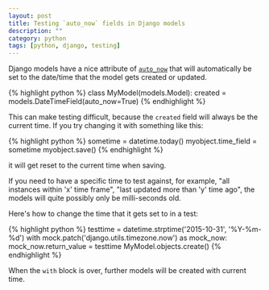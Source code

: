 ```yaml
---
layout: post
title: Testing `auto_now` fields in Django models
description: ""
category: python
tags: [python, django, testing]
---
```


Django models have a nice attribute of [`auto_now`](https://docs.djangoproject.com/en/1.9/ref/models/fields/#datefield)
that will automatically be set to the date/time that the model gets created or updated.

{% highlight python %}
class MyModel(models.Model):
  created = models.DateTimeField(auto_now=True)
{% endhighlight %}

This can make testing difficult, because the `created` field will always be the current time.  If you try changing it with
something like this:

{% highlight python %}
sometime = datetime.today()
myobject.time_field = sometime
myobject.save()
{% endhighlight %}

it will get reset to the current time when saving.

If you need to have a specific time to test against, for example, "all instances within 'x' time frame",
"last updated more than 'y' time ago", the models will quite possibly only be milli-seconds old.

Here's how to change the time that it gets set to in a test:

{% highlight python %}
testtime = datetime.strptime('2015-10-31', '%Y-%m-%d')
with mock.patch('django.utils.timezone.now') as mock_now:
  mock_now.return_value = testtime
  MyModel.objects.create()
{% endhighlight %}

When the `with` block is over, further models will be created with current time.
